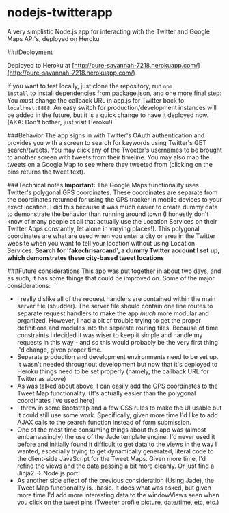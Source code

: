 nodejs-twitterapp
=================

A very simplistic Node.js app for interacting with the Twitter and Google Maps API's, deployed on Heroku

###Deployment

Deployed to Heroku at [http://pure-savannah-7218.herokuapp.com/](http://pure-savannah-7218.herokuapp.com/)

If you want to test locally, just clone the repository, run <code>npm install</code> to install dependencies from package.json, and one more final step: You *must* change the callback URL in app.js for Twitter back to <code>localhost:8888</code>. An easy switch for production/development instances will be added in the future, but it is a quick change to have it deployed now. (AKA: Don't bother, just visit Heroku!)

###Behavior
The app signs in with Twitter's OAuth authentication and provides you with a screen to search for keywords using Twitter's GET search/tweets. You may click any of the Tweeter's usernames to be brought to another screen with tweets from their timeline. You may also map the tweets on a Google Map to see where they tweeted from (clicking on the pins returns the tweet text). 

###Technical notes
**Important:** The Google Maps functionality uses Twitter's polygonal GPS coordinates. These coordinates are separate from the coordinates returned for using the GPS tracker in mobile devices to your exact location. I did this because it was much easier to create dummy data to demonstrate the behavior than running around town (I honestly don't know of many people at all that actually use the Location Services on their Twitter Apps constantly, let alone in varying places!). This polygonal coordinates are what are used when you enter a city or area in the Twitter website when you want to tell your location without using Location Services. **Search for 'fakechrisarcand', a dummy Twitter account I set up, which demonstrates these city-based tweet locations**

 

###Future considerations
This app was put together in about two days, and as such, it has some things that could be improved on. Some of the major considerations: 

* I really dislike all of the request handlers are contained within the main server file (shudder). The server file should contain one line routes to separate request handlers to make the app *much* more modular and organized. However, I had a bit of trouble trying to get the proper definitions and modules into the separate routing files. Because of time constraints I decided it was wiser to keep it simple and handle my requests in this way - and so this would probably be the very first thing I'd change, given proper time.
* Separate production and development environments need to be set up. It wasn't needed throughout development but now that it's deployed to Heroku things need to be set properly (namely, the callback URL for Twitter as above)
* As was talked about above, I can easily add the GPS coordinates to the Tweet Map functionality. (It's actually easier than the polygonal coordinates I've used here)
* I threw in some Bootstrap and a few CSS rules to make the UI usable but it could still use some work. Specifically, given more time I'd like to add AJAX calls to the search function instead of form submission. 
* One of the most time consuming things about this app was (almost embarrassingly) the use of the Jade template engine. I'd never used it before and initially found it difficult to get data to the views in the way I wanted, especially trying to get dynamically generated, literal code to the client-side JavaScript for the Tweet Maps. Given more time, I'd refine the views and the data passing a bit more cleanly. Or just find a Jinja2 -> Node.js port!
* As another side effect of the previous consideration (Using Jade), the Tweet Map functionality is...basic. It does what was asked, but given more time I'd add more interesting data to the windowViews seen when you click on the tweet pins (Tweeter profile picture, date/time, etc, etc.)
 
